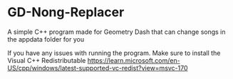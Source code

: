 # GD-Nong-Replacer
A simple C++ program made for Geometry Dash that can change songs in the appdata folder for you

If you have any issues with running the program. Make sure to install the Visual C++ Redistributable
https://learn.microsoft.com/en-US/cpp/windows/latest-supported-vc-redist?view=msvc-170
